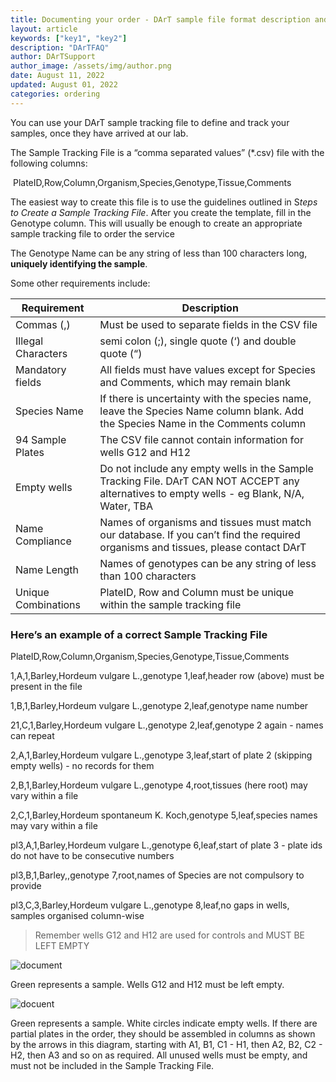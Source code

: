 ```yaml
---
title: Documenting your order - DArT sample file format description and preparation method
layout: article
keywords: ["key1", "key2"]
description: "DArTFAQ"
author: DArTSupport
author_image: /assets/img/author.png
date: August 11, 2022
updated: August 01, 2022
categories: ordering
---
```


You can use your DArT sample tracking file to define and track your samples, once they have arrived at our lab.

The Sample Tracking File is a “comma separated values” (\*.csv) file with the following columns:

​ PlateID,Row,Column,Organism,Species,Genotype,Tissue,Comments

The easiest way to create this file is to use the guidelines outlined in S*teps to Create a Sample Tracking File*. After you create the template, fill in the Genotype column. This will usually be enough to create an appropriate sample tracking file to order the service

The Genotype Name can be any string of less than 100 characters long, **uniquely identifying the sample**.

Some other requirements include:

| **Requirement**     | **Description**                                                                                                                             |
| ------------------- | ------------------------------------------------------------------------------------------------------------------------------------------- |
| Commas (,)          | Must be used to separate fields in the CSV file                                                                                             |
| Illegal Characters  | semi colon (;), single quote (‘) and double quote (“)                                                                                       |
| Mandatory fields    | All fields must have values except for Species and Comments, which may remain blank                                                         |
| Species Name        | If there is uncertainty with the species name, leave the Species Name column blank. Add the Species Name in the Comments column             |
| 94 Sample Plates    | The CSV file cannot contain information for wells G12 and H12                                                                               |
| Empty wells         | Do not include any empty wells in the Sample Tracking File. DArT CAN NOT ACCEPT any alternatives to empty wells - eg Blank, N/A, Water, TBA |
| Name Compliance     | Names of organisms and tissues must match our database. If you can’t find the required organisms and tissues, please contact DArT           |
| Name Length         | Names of genotypes can be any string of less than 100 characters                                                                            |
| Unique Combinations | PlateID, Row and Column must be unique within the sample tracking file                                                                      |

### Here’s an example of a correct Sample Tracking File

PlateID,Row,Column,Organism,Species,Genotype,Tissue,Comments

1,A,1,Barley,Hordeum vulgare L.,genotype 1,leaf,header row (above) must be present in the file

1,B,1,Barley,Hordeum vulgare L.,genotype 2,leaf,genotype name number

21,C,1,Barley,Hordeum vulgare L.,genotype 2,leaf,genotype 2 again - names can repeat

2,A,1,Barley,Hordeum vulgare L.,genotype 3,leaf,start of plate 2 (skipping empty wells) - no records for them

2,B,1,Barley,Hordeum vulgare L.,genotype 4,root,tissues (here root) may vary within a file

2,C,1,Barley,Hordeum spontaneum K. Koch,genotype 5,leaf,species names may vary within a file

pl3,A,1,Barley,Hordeum vulgare L.,genotype 6,leaf,start of plate 3 - plate ids do not have to be consecutive numbers

pl3,B,1,Barley,,genotype 7,root,names of Species are not compulsory to provide

pl3,C,3,Barley,Hordeum vulgare L.,genotype 8,leaf,no gaps in wells, samples organised column-wise

> Remember wells G12 and H12 are used for controls and MUST BE LEFT EMPTY

![document](/assets/img/document.png)

Green represents a sample. Wells G12 and H12 must be left empty.

![docuent](/assets/img/document-2.png)

Green represents a sample. White circles indicate empty wells. If there are partial plates in the order, they should be assembled in columns as shown by the arrows in this diagram, starting with A1, B1, C1 - H1, then A2, B2, C2 - H2, then A3 and so on as required. All unused wells must be empty, and must not be included in the Sample Tracking File.

